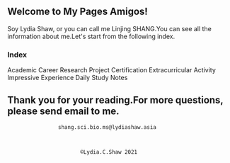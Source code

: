 ## Welcome to My Pages Amigos!

Soy Lydia Shaw, or you can call me Linjing SHANG.You can see all the information about me.Let's start from the following index.


### Index
Academic Career
Research Project
Certification
Extracurricular Activity
Impressive Experience
Daily Study Notes 



## Thank you for your reading.For more questions, please send email to me.
                    shang.sci.bio.ms@lydiashaw.asia



                           ©Lydia.C.Shaw 2021
